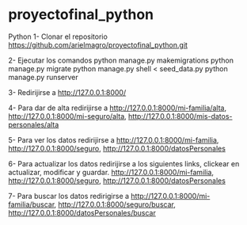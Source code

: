 # proyectofinal_python
Python
1- Clonar el repositorio
    https://github.com/arielmagro/proyectofinal_python.git

2- Ejecutar los comandos
        python manage.py makemigrations
        python manage.py migrate
        python manage.py shell < seed_data.py
        python manage.py runserver

3- Redirijirse a http://127.0.0.1:8000/

4- Para dar de alta redirijirse a
            http://127.0.0.1:8000/mi-familia/alta,
            http://127.0.0.1:8000/mi-seguro/alta,
            http://127.0.0.1:8000/mis-datos-personales/alta

5- Para ver los datos redirijirse a
            http://127.0.0.1:8000/mi-familia,
            http://127.0.0.1:8000/seguro,
            http://127.0.0.1:8000/datosPersonales

6- Para actualizar los datos redirijirse a los siguientes links, clickear en actualizar, modificar y guardar.
            http://127.0.0.1:8000/mi-familia,
            http://127.0.0.1:8000/seguro,
            http://127.0.0.1:8000/datosPersonales

7- Para buscar los datos redirigirse a 
            http://127.0.0.1:8000/mi-familia/buscar,
            http://127.0.0.1:8000/seguro/buscar,
            http://127.0.0.1:8000/datosPersonales/buscar

